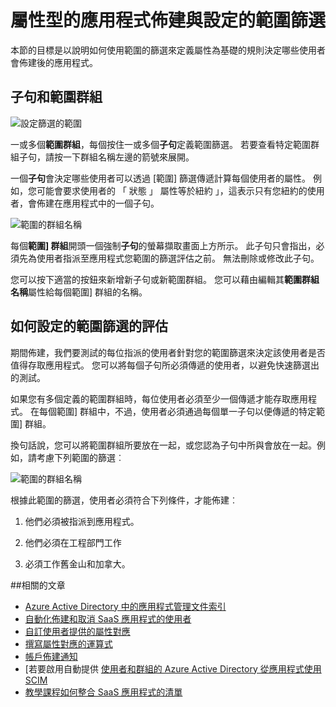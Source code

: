 <properties
    pageTitle="屬性型的應用程式佈建與設定的範圍篩選 |Microsoft Azure"
    description="瞭解如何使用範圍篩選防止支援自動化的使用者提供的實際佈建如果物件無法滿足您業務需求的應用程式中的物件。"
    services="active-directory"
    documentationCenter=""
    authors="markusvi"
    manager="femila"
    editor=""/>

<tags
    ms.service="active-directory"
    ms.workload="identity"
    ms.tgt_pltfrm="na"
    ms.devlang="na"
    ms.topic="article"
    ms.date="10/10/2016"
    ms.author="markusvi"/>


# <a name="attribute-based-app-provisioning-with-scoping-filters"></a>屬性型的應用程式佈建與設定的範圍篩選

本節的目標是以說明如何使用範圍的篩選來定義屬性為基礎的規則決定哪些使用者會佈建後的應用程式。





## <a name="clauses-and-scope-groups"></a>子句和範圍群組


![設定篩選的範圍][1] 




一或多個**範圍群組**，每個按住一或多個**子句**定義範圍篩選。 若要查看特定範圍群組子句，請按一下群組名稱左邊的箭號來展開。

一個**子句**會決定哪些使用者可以透過 [範圍] 篩選傳遞計算每個使用者的屬性。 例如，您可能會要求使用者的 「 狀態 」 屬性等於紐約 」，這表示只有您紐約的使用者，會佈建在應用程式中的一個子句。

![範圍的群組名稱][2] 



每個**範圍] 群組**開頭一個強制**子句**的螢幕擷取畫面上方所示。 此子句只會指出，必須先為使用者指派至應用程式您範圍的篩選評估之前。 無法刪除或修改此子句。

您可以按下適當的按鈕來新增新子句或新範圍群組。 您可以藉由編輯其**範圍群組名稱**屬性給每個範圍] 群組的名稱。





## <a name="how-scoping-filters-are-evaluated"></a>如何設定的範圍篩選的評估

期間佈建，我們要測試的每位指派的使用者針對您的範圍篩選來決定該使用者是否值得存取應用程式。 您可以將每個子句所必須傳遞的使用者，以避免快速篩選出的測試。 

如果您有多個定義的範圍群組時，每位使用者必須至少一個傳遞才能存取應用程式。 在每個範圍] 群組中，不過，使用者必須通過每個單一子句以便傳遞的特定範圍] 群組。 

換句話說，您可以將範圍群組所要放在一起，或您認為子句中所與會放在一起。例如，請考慮下列範圍的篩選︰


![範圍的群組名稱][2]  


根據此範圍的篩選，使用者必須符合下列條件，才能佈建︰

1. 他們必須被指派到應用程式。

2. 他們必須在工程部門工作

3. 必須工作舊金山和加拿大。


##<a name="related-articles"></a>相關的文章

- [Azure Active Directory 中的應用程式管理文件索引](active-directory-apps-index.md)
- [自動化佈建和取消 SaaS 應用程式的使用者](active-directory-saas-app-provisioning.md)
- [自訂使用者提供的屬性對應](active-directory-saas-customizing-attribute-mappings.md)
- [撰寫屬性對應的運算式](active-directory-saas-writing-expressions-for-attribute-mappings.md)
- [帳戶佈建通知](active-directory-saas-account-provisioning-notifications.md)
- [若要啟用自動提供 [使用者和群組的 Azure Active Directory 從應用程式使用 SCIM](active-directory-scim-provisioning.md)
- [教學課程如何整合 SaaS 應用程式的清單](active-directory-saas-tutorial-list.md)

<!--Image references-->
[1]: ./media/active-directory-saas-scoping-filters/ic782811.png
[2]: ./media/active-directory-saas-scoping-filters/ic782812.png
[3]: ./active-directory-saas-scoping-filters/ic782813.png

